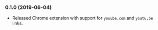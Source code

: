 ### 0.1.0 (2019-06-04)

* Released Chrome extension with support for `youube.com` and `youtu.be` links.
